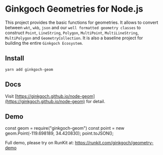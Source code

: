 # Ginkgoch Geometries for Node.js
This project provides the basic functions for geometries. It allows to convert between `wkt`, `wkb`, `json` and our `well formatted geometry classes` to construct `Point`, `LineString`, `Polygon`, `MultiPoint`, `MultiLineString`, `MultiPolygon` and `GeometryCollection`. It is also a baseline project for building the entire `Ginkgoch Ecosystem`. 

## Install
```
yarn add ginkgoch-geom
```

## Docs
Visit [https://ginkgoch.github.io/node-geom](https://ginkgoch.github.io/node-geom) for detail.

## Demo
<script src="https://embed.runkit.com" data-element-id="my-element"></script>

<!-- anywhere else on your page -->
<div id="my-element">
    const geom = require("ginkgoch-geom")
    const point = new geom.Point(-119.698189, 34.420830);
    point.toJSON();
</div>

Full demo, please try on RunKit at: https://runkit.com/ginkgoch/geometry-demo
